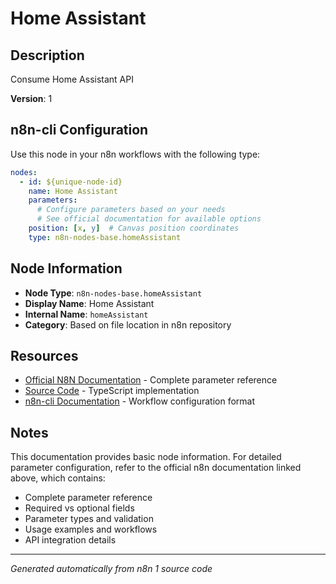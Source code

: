 # Home Assistant

## Description

Consume Home Assistant API

**Version**: 1

## n8n-cli Configuration

Use this node in your n8n workflows with the following type:

```yaml
nodes:
  - id: ${unique-node-id}
    name: Home Assistant
    parameters:
      # Configure parameters based on your needs
      # See official documentation for available options
    position: [x, y]  # Canvas position coordinates
    type: n8n-nodes-base.homeAssistant
```

## Node Information

- **Node Type**: `n8n-nodes-base.homeAssistant`
- **Display Name**: Home Assistant
- **Internal Name**: `homeAssistant`
- **Category**: Based on file location in n8n repository

## Resources

- [Official N8N Documentation](https://docs.n8n.io/integrations/builtin/app-nodes/n8n-nodes-base.homeassistant/) - Complete parameter reference
- [Source Code](https://github.com/n8n-io/n8n/blob/master/packages/nodes-base/nodes/HomeAssistant/HomeAssistant.node.ts) - TypeScript implementation
- [n8n-cli Documentation](https://github.com/edenreich/n8n-cli) - Workflow configuration format

## Notes

This documentation provides basic node information. For detailed parameter configuration, 
refer to the official n8n documentation linked above, which contains:

- Complete parameter reference
- Required vs optional fields
- Parameter types and validation
- Usage examples and workflows
- API integration details

---
*Generated automatically from n8n 1 source code*
